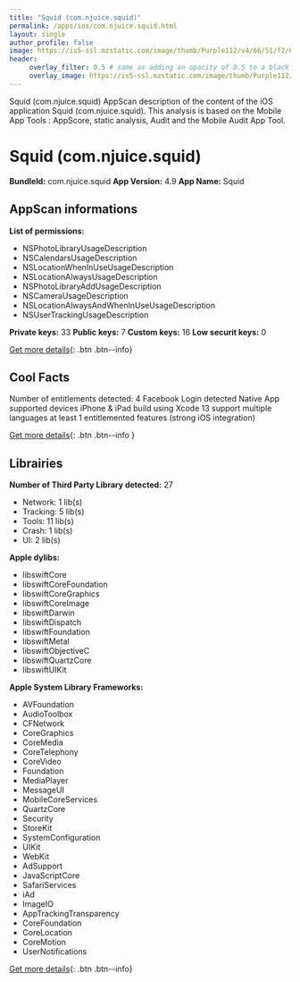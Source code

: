 ```yaml
---
title: "Squid (com.njuice.squid)"
permalink: /apps/ios/com.njuice.squid.html
layout: single
author_profile: false
image: https://is5-ssl.mzstatic.com/image/thumb/Purple112/v4/66/51/f2/6651f2e9-8a3a-d1d2-4057-212e59eab470/AppIcon-0-0-1x_U007emarketing-0-0-0-6-0-0-sRGB-0-0-0-GLES2_U002c0-512MB-85-220-0-0.png/512x512bb.jpg
header: 
     overlay_filter: 0.5 # same as adding an opacity of 0.5 to a black background
     overlay_image: https://is5-ssl.mzstatic.com/image/thumb/Purple112/v4/66/51/f2/6651f2e9-8a3a-d1d2-4057-212e59eab470/AppIcon-0-0-1x_U007emarketing-0-0-0-6-0-0-sRGB-0-0-0-GLES2_U002c0-512MB-85-220-0-0.png/512x512bb.jpg
---
```

Squid (com.njuice.squid) AppScan description of the content of the iOS application Squid (com.njuice.squid). This analysis is based on the Mobile App Tools : AppScore, static analysis, Audit and the Mobile Audit App Tool.

# Squid (com.njuice.squid)

**BundleId:** com.njuice.squid
**App Version:** 4.9
**App Name:** Squid


## AppScan informations 

**List of permissions:** 
- NSPhotoLibraryUsageDescription
- NSCalendarsUsageDescription
- NSLocationWhenInUseUsageDescription
- NSLocationAlwaysUsageDescription
- NSPhotoLibraryAddUsageDescription
- NSCameraUsageDescription
- NSLocationAlwaysAndWhenInUseUsageDescription
- NSUserTrackingUsageDescription
  
  
**Private keys:** 33
**Public keys:** 7
**Custom keys:** 16
**Low securit keys:** 0
  
[Get more details](/pricing.html){: .btn .btn--info}

## Cool Facts

Number of entitlements detected: 4
Facebook Login detected
Native App
supported devices iPhone & iPad
build using Xcode 13
support multiple languages
at least 1 entitlemented features (strong iOS integration)
  
[Get more details](/pricing.html){: .btn .btn--info }

## Librairies 
**Number of Third Party Library detected:** 27
- Network: 1 lib(s)
- Tracking: 5 lib(s)
- Tools: 11 lib(s)
- Crash: 1 lib(s)
- UI: 2 lib(s)


**Apple dylibs:**
- libswiftCore
- libswiftCoreFoundation
- libswiftCoreGraphics
- libswiftCoreImage
- libswiftDarwin
- libswiftDispatch
- libswiftFoundation
- libswiftMetal
- libswiftObjectiveC
- libswiftQuartzCore
- libswiftUIKit


**Apple System Library Frameworks:**
- AVFoundation
- AudioToolbox
- CFNetwork
- CoreGraphics
- CoreMedia
- CoreTelephony
- CoreVideo
- Foundation
- MediaPlayer
- MessageUI
- MobileCoreServices
- QuartzCore
- Security
- StoreKit
- SystemConfiguration
- UIKit
- WebKit
- AdSupport
- JavaScriptCore
- SafariServices
- iAd
- ImageIO
- AppTrackingTransparency
- CoreFoundation
- CoreLocation
- CoreMotion
- UserNotifications


  
[Get more details](/pricing.html){: .btn .btn--info}

